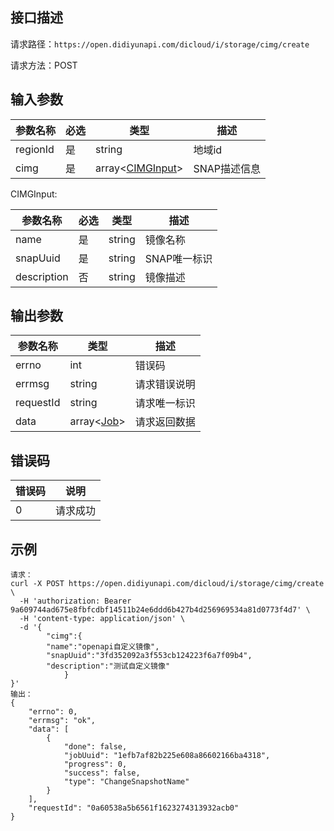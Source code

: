 ## 接口描述

请求路径：`https://open.didiyunapi.com/dicloud/i/storage/cimg/create`

请求方法：POST

## 输入参数

| 参数名称 | 必选 | 类型                           | 描述         |
| -------- | ---- | ------------------------------ | ------------ |
| regionId | 是   | string                         | 地域id       |
| cimg     | 是   | array<[CIMGInput](#CIMGInput)> | SNAP描述信息 |

<span id="CIMGInput"></span>
CIMGInput:

| 参数名称    | 必选 | 类型   | 描述         |
| ----------- | ---- | ------ | ------------ |
| name        | 是   | string | 镜像名称     |
| snapUuid    | 是   | string | SNAP唯一标识 |
| description | 否   | string | 镜像描述     |

## 输出参数

| 参数名称  | 类型                                                         | 描述         |
| --------- | ------------------------------------------------------------ | ------------ |
| errno     | int                                                          | 错误码       |
| errmsg    | string                                                       | 请求错误说明 |
| requestId | string                                                       | 请求唯一标识 |
| data      | array<[Job](/static/docs-content/products/通用响应结构.md#Job)> | 请求返回数据 |

## 错误码

| 错误码 | 说明     |
| ------ | -------- |
| 0      | 请求成功 |

## 示例

```
请求：
curl -X POST https://open.didiyunapi.com/dicloud/i/storage/cimg/create \
  -H 'authorization: Bearer 9a609744ad675e8fbfcdbf14511b24e6ddd6b427b4d256969534a81d0773f4d7' \
  -H 'content-type: application/json' \
  -d '{
    	"cimg":{
        "name":"openapi自定义镜像",
        "snapUuid":"3fd352092a3f553cb124223f6a7f09b4",
        "description":"测试自定义镜像"
    		}
}'
输出：
{
	"errno": 0,
	"errmsg": "ok",
	"data": [
		{
			"done": false,
			"jobUuid": "1efb7af82b225e608a86602166ba4318",
			"progress": 0,
			"success": false,
			"type": "ChangeSnapshotName"
		}
	],
	"requestId": "0a60538a5b6561f1623274313932acb0"
}
```